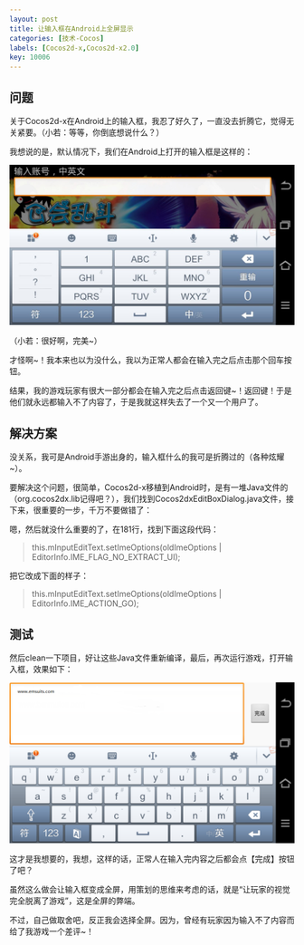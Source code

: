 ```yaml
---
layout: post
title: 让输入框在Android上全屏显示
categories: [技术-Cocos]
labels: [Cocos2d-x,Cocos2d-x2.0]
key: 10006
---
```


## 问题

关于Cocos2d-x在Android上的输入框，我忍了好久了，一直没去折腾它，觉得无关紧要。（小若：等等，你倒底想说什么？）

我想说的是，默认情况下，我们在Android上打开的输入框是这样的：

![](my_pics/device-2013-11-14-203153-1024x576.jpg)

（小若：很好啊，完美~）
 
才怪啊~！我本来也以为没什么，我以为正常人都会在输入完之后点击那个回车按钮。

结果，我的游戏玩家有很大一部分都会在输入完之后点击返回键~！返回键！于是他们就永远都输入不了内容了，于是我就这样失去了一个又一个用户了。

## 解决方案

没关系，我可是Android手游出身的，输入框什么的我可是折腾过的（各种炫耀~）。

要解决这个问题，很简单，Cocos2d-x移植到Android时，是有一堆Java文件的（org.cocos2dx.lib记得吧？），我们找到Cocos2dxEditBoxDialog.java文件，接下来，很重要的一步，千万不要做错了：

 
嗯，然后就没什么重要的了，在181行，找到下面这段代码：

> this.mInputEditText.setImeOptions(oldImeOptions | EditorInfo.IME_FLAG_NO_EXTRACT_UI);
 
把它改成下面的样子：

> this.mInputEditText.setImeOptions(oldImeOptions | EditorInfo.IME_ACTION_GO);

## 测试

然后clean一下项目，好让这些Java文件重新编译，最后，再次运行游戏，打开输入框，效果如下：

![](my_pics/device-2013-11-14-203332-1024x576.png)

这才是我想要的，我想，这样的话，正常人在输入完内容之后都会点【完成】按钮了吧？

虽然这么做会让输入框变成全屏，用策划的思维来考虑的话，就是“让玩家的视觉完全脱离了游戏”，这是全屏的弊端。
 
不过，自己做取舍吧，反正我会选择全屏。因为，曾经有玩家因为输入不了内容而给了我游戏一个差评~！